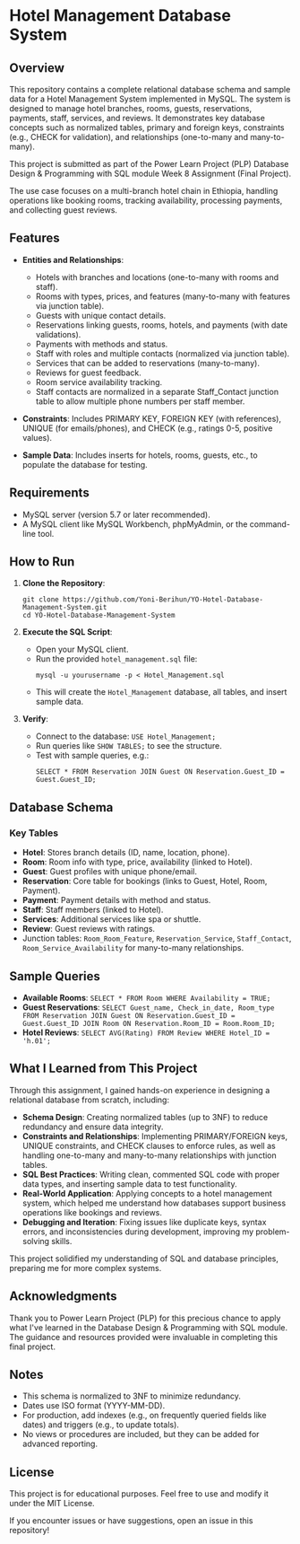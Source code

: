 # Hotel Management Database System

## Overview
This repository contains a complete relational database schema and sample data for a Hotel Management System implemented in MySQL. The system is designed to manage hotel branches, rooms, guests, reservations, payments, staff, services, and reviews. It demonstrates key database concepts such as normalized tables, primary and foreign keys, constraints (e.g., CHECK for validation), and relationships (one-to-many and many-to-many).

This project is submitted as part of the Power Learn Project (PLP) Database Design & Programming with SQL module Week 8 Assignment (Final Project).

The use case focuses on a multi-branch hotel chain in Ethiopia, handling operations like booking rooms, tracking availability, processing payments, and collecting guest reviews.

## Features
- **Entities and Relationships**:
  - Hotels with branches and locations (one-to-many with rooms and staff).
  - Rooms with types, prices, and features (many-to-many with features via junction table).
  - Guests with unique contact details.
  - Reservations linking guests, rooms, hotels, and payments (with date validations).
  - Payments with methods and status.
  - Staff with roles and multiple contacts (normalized via junction table).
  - Services that can be added to reservations (many-to-many).
  - Reviews for guest feedback.
  - Room service availability tracking.
  - Staff contacts are normalized in a separate Staff_Contact junction table to allow multiple phone numbers per staff member.

- **Constraints**: Includes PRIMARY KEY, FOREIGN KEY (with references), UNIQUE (for emails/phones), and CHECK (e.g., ratings 0-5, positive values).
- **Sample Data**: Includes inserts for hotels, rooms, guests, etc., to populate the database for testing.

## Requirements
- MySQL server (version 5.7 or later recommended).
- A MySQL client like MySQL Workbench, phpMyAdmin, or the command-line tool.

## How to Run
1. **Clone the Repository**:
   ```
   git clone https://github.com/Yoni-Berihun/YO-Hotel-Database-Management-System.git
   cd YO-Hotel-Database-Management-System
   ```

2. **Execute the SQL Script**:
   - Open your MySQL client.
   - Run the provided `hotel_management.sql` file:
     ```
     mysql -u yourusername -p < Hotel_Management.sql
     ```
   - This will create the `Hotel_Management` database, all tables, and insert sample data.

3. **Verify**:
   - Connect to the database: `USE Hotel_Management;`
   - Run queries like `SHOW TABLES;` to see the structure.
   - Test with sample queries, e.g.:
     ```
     SELECT * FROM Reservation JOIN Guest ON Reservation.Guest_ID = Guest.Guest_ID;
     ```

## Database Schema
### Key Tables
- **Hotel**: Stores branch details (ID, name, location, phone).
- **Room**: Room info with type, price, availability (linked to Hotel).
- **Guest**: Guest profiles with unique phone/email.
- **Reservation**: Core table for bookings (links to Guest, Hotel, Room, Payment).
- **Payment**: Payment details with method and status.
- **Staff**: Staff members (linked to Hotel).
- **Services**: Additional services like spa or shuttle.
- **Review**: Guest reviews with ratings.
- Junction tables: `Room_Room_Feature`, `Reservation_Service`, `Staff_Contact`, `Room_Service_Availability` for many-to-many relationships.



## Sample Queries
- **Available Rooms**: `SELECT * FROM Room WHERE Availability = TRUE;`
- **Guest Reservations**: `SELECT Guest_name, Check_in_date, Room_type FROM Reservation JOIN Guest ON Reservation.Guest_ID = Guest.Guest_ID JOIN Room ON Reservation.Room_ID = Room.Room_ID;`
- **Hotel Reviews**: `SELECT AVG(Rating) FROM Review WHERE Hotel_ID = 'h.01';`

## What I Learned from This Project
Through this assignment, I gained hands-on experience in designing a relational database from scratch, including:
- **Schema Design**: Creating normalized tables (up to 3NF) to reduce redundancy and ensure data integrity.
- **Constraints and Relationships**: Implementing PRIMARY/FOREIGN keys, UNIQUE constraints, and CHECK clauses to enforce rules, as well as handling one-to-many and many-to-many relationships with junction tables.
- **SQL Best Practices**: Writing clean, commented SQL code with proper data types, and inserting sample data to test functionality.
- **Real-World Application**: Applying concepts to a hotel management system, which helped me understand how databases support business operations like bookings and reviews.
- **Debugging and Iteration**: Fixing issues like duplicate keys, syntax errors, and inconsistencies during development, improving my problem-solving skills.

This project solidified my understanding of SQL and database principles, preparing me for more complex systems.

## Acknowledgments
Thank you to Power Learn Project (PLP) for this precious chance to apply what I've learned in the Database Design & Programming with SQL module. The guidance and resources provided were invaluable in completing this final project.

## Notes
- This schema is normalized to 3NF to minimize redundancy.
- Dates use ISO format (YYYY-MM-DD).
- For production, add indexes (e.g., on frequently queried fields like dates) and triggers (e.g., to update totals).
- No views or procedures are included, but they can be added for advanced reporting.

## License
This project is for educational purposes. Feel free to use and modify it under the MIT License.

If you encounter issues or have suggestions, open an issue in this repository!